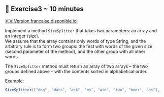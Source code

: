 ## 🍕 Exercise3 ~ 10 minutes

[🇫🇷 Version française disponible ici](./README.md)

Implement a method `SizeSplitter` that takes two parameters: an array and an integer (size).  
We assume that the array contains only words of type String, and the arbitrary rule is to form two groups: the first with words of the given size (second parameter of the method), and the other group with all other words.

The `SizeSplitter` method must return an array of two arrays – the two groups defined above – with the contents sorted in alphabetical order.

Example:

```csharp
SizeSplitter(["dog", "data", "ask", "my", "win", "two", "beer", "as"], 3); // [["ask", "dog", "two", "win"], ["as", "beer", "data", "my"]]
```
